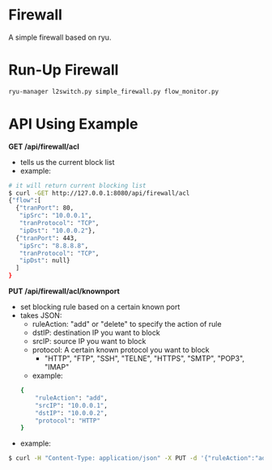 # Firewall

A simple firewall based on ryu.


# Run-Up Firewall
```sh
ryu-manager l2switch.py simple_firewall.py flow_monitor.py
```

# API Using Example

**GET /api/firewall/acl**

- tells us the current block list
- example:

```sh
# it will return current blocking list
$ curl -GET http://127.0.0.1:8080/api/firewall/acl
{"flow":[
  {"tranPort": 80,
   "ipSrc": "10.0.0.1",
   "tranProtocol": "TCP",
   "ipDst": "10.0.0.2"},
  {"tranPort": 443,
   "ipSrc": "8.8.8.8",
   "tranProtocol": "TCP",
   "ipDst": null}
  ]
}
```

**PUT /api/firewall/acl/knownport**
- set blocking rule based on a certain known port
- takes JSON:
  - ruleAction: "add" or "delete" to specify the action of rule
  - dstIP: destination IP you want to block
  - srcIP: source IP you want to block
  - protocol: A certain known protocol you want to block
    - "HTTP", "FTP", "SSH", "TELNE", "HTTPS", "SMTP", "POP3", "IMAP"   
  - example:
  ```sh
  {
      "ruleAction": "add",
      "srcIP": "10.0.0.1",
      "dstIP": "10.0.0.2",
      "protocol": "HTTP"
  }
  ```
- example:
```sh
$ curl -H "Content-Type: application/json" -X PUT -d '{"ruleAction":"add","srcIP":"10.0.0.1","protocol":"HTTP","dstIP":"10.0.0.2"}' http://127.0.0.1:8080/api/firewall/acl/knownport
```
